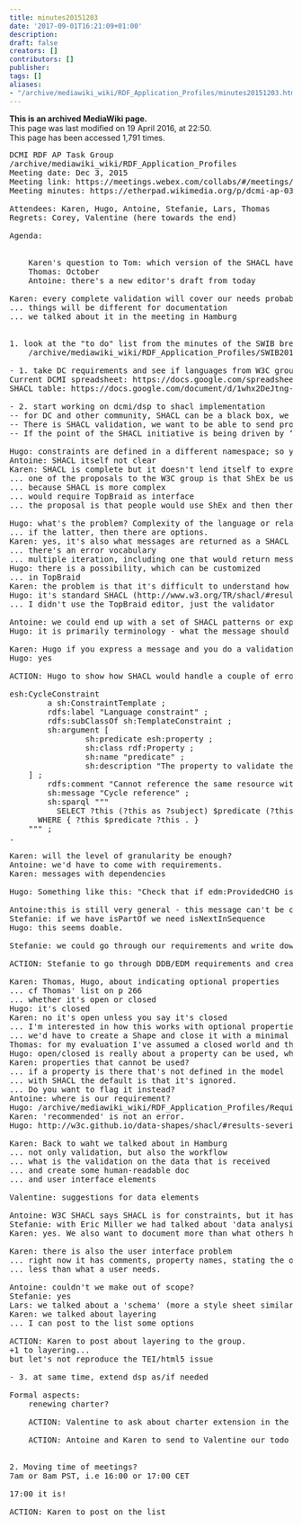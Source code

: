 ```yaml
---
title: minutes20151203
date: '2017-09-01T16:21:09+01:00'
description: 
draft: false
creators: []
contributors: []
publisher: 
tags: []
aliases:
- "/archive/mediawiki_wiki/RDF_Application_Profiles/minutes20151203.html"
---
```


 **This is an archived MediaWiki page.**  
This page was last modified on 19 April 2016, at 22:50.  
This page has been accessed 1,791 times.

<pre>
DCMI RDF AP Task Group
/archive/mediawiki_wiki/RDF_Application_Profiles
Meeting date: Dec 3, 2015
Meeting link: https://meetings.webex.com/collabs/#/meetings/detail?uuid=M6Z5D9V6V6WIXOLFOKBAUSDVYV-JV0D&amp;rnd=327025.71398
Meeting minutes: https://etherpad.wikimedia.org/p/dcmi-ap-03-12-2015

Attendees: Karen, Hugo, Antoine, Stefanie, Lars, Thomas
Regrets: Corey, Valentine (here towards the end)
    
Agenda:
    
    
    Karen's question to Tom: which version of the SHACL have you looked at
    Thomas: October
    Antoine: there's a new editor's draft from today
        
Karen: every complete validation will cover our needs probably
... things will be different for documentation
... we talked about it in the meeting in Hamburg

    
1. look at the "to do" list from the minutes of the SWIB break-out session:
    /archive/mediawiki_wiki/RDF_Application_Profiles/SWIB2015_breakout

- 1. take DC requirements and see if languages from W3C group (SHACL and maybe also ShEx) can cover them
Current DCMI spreadsheet: https://docs.google.com/spreadsheets/d/1bCpQVyxI-N2Ca83umvQD8OKTdsDyG6Sz-E8Qo3v8ynM/edit#gid=1060352541&amp;vpid=A1
SHACL table: https://docs.google.com/document/d/1whx2DeJtng-WZXo2DAHc_GZL7ElXNS_B8fBxarGA-0o

- 2. start working on dcmi/dsp to shacl implementation
-- for DC and other community, SHACL can be a black box, we don’t intend to interact directly with its internals
-- There is SHACL validation, we want to be able to send profiles against it and receive results
-- If the point of the SHACL initiative is being driven by ‘hard core SPARQL types’, we can translate everything into SPARQL.

Hugo: constraints are defined in a different namespace; so you can see what was applied.
Antoine: SHACL itself not clear
Karen: SHACL is complete but it doesn't lend itself to expressing some doc about constraints.
... one of the proposals to the W3C group is that ShEx be used as the entry vocabulary into SHACL
... because SHACL is more complex
... would require TopBraid as interface
... the proposal is that people would use ShEx and then there would be translation to SHACL

Hugo: what's the problem? Complexity of the language or relation between (human-readable) constraints and the SHACL code?
... if the latter, then there are options.
Karen: yes, it's also what messages are returned as a SHACL rule
... there's an error vocabulary
... multiple iteration, including one that would return messages for every triple validated.
Hugo: there is a possibility, which can be customized
... in TopBraid
Karen: the problem is that it's difficult to understand how much of it is TopBraid and how much of it is SHACL
Hugo: it's standard SHACL (http://www.w3.org/TR/shacl/#results)
... I didn't use the TopBraid editor, just the validator

Antoine: we could end up with a set of SHACL patterns or expressions
Hugo: it is primarily terminology - what the message should incorporate

Karen: Hugo if you express a message and you do a validation, do you get a message?
Hugo: yes

ACTION: Hugo to show how SHACL would handle a couple of error messages

esh:CycleConstraint
        a sh:ConstraintTemplate ;
        rdfs:label "Language constraint" ;
        rdfs:subClassOf sh:TemplateConstraint ;
        sh:argument [
                sh:predicate esh:property ;
                sh:class rdf:Property ;
                sh:name "predicate" ;
                sh:description "The property to validate the values of." ;
    ] ;
        rdfs:comment "Cannot reference the same resource with this property"^^xsd:string ;
        sh:message "Cycle reference" ;
        sh:sparql """
          SELECT ?this (?this as ?subject) $predicate (?this as ?object)
      WHERE { ?this $predicate ?this . }
    """ ;
.

Karen: will the level of granularity be enough?
Antoine: we'd have to come with requirements.
Karen: messages with dependencies

Hugo: Something like this: "Check that if edm:ProvidedCHO is present, at least one dc:title or dc:description should be present, one dc:subject or dc:type or dc:coverage or dcterms:spatial and edm:type should be present"?

Antoine:this is still very general - this message can't be customized.
Stefanie: if we have isPartOf we need isNextInSequence
Hugo: this seems doable.

Stefanie: we could go through our requirements and write down messages we think we need

ACTION: Stefanie to go through DDB/EDM requirements and create error messages.

Karen: Thomas, Hugo, about indicating optional properties
... cf Thomas' list on p 266
... whether it's open or closed
Hugo: it's closed
Karen: no it's open unless you say it's closed
... I'm interested in how this works with optional properties
... we'd have to create a Shape and close it with a minimal of zero
Thomas: for my evaluation I've assumed a closed world and then we could treat it with cardinality
Hugo: open/closed is really about a property can be used, which has not been defined.
Karen: properties that cannot be used?
... if a property is there that's not defined in the model
... with SHACL the default is that it's ignored.
... Do you want to flag it instead?
Antoine: where is our requirement?
Hugo: /archive/mediawiki_wiki/RDF_Application_Profiles/Requirements#R-72_Recommended_Properties
Karen: 'recommended' is not an error.
Hugo: http://w3c.github.io/data-shapes/shacl/#results-severity

Karen: Back to waht we talked about in Hamburg
... not only validation, but also the workflow
... what is the validation on the data that is received
... and create some human-readable doc
... and user interface elements

Valentine: suggestions for data elements

Antoine: W3C SHACL says SHACL is for constraints, but it has messages that are not about (strict) validation
Stefanie: with Eric Miller we had talked about 'data analysis'
Karen: yes. We also want to document more than what others have expressed.

Karen: there is also the user interface problem
... right now it has comments, property names, stating the order of properties.
... less than what a user needs.

Antoine: couldn't we make out of scope?
Stefanie: yes
Lars: we talked about a 'schema' (more a style sheet similar to an XSL)
Karen: we talked about layering
... I can post to the list some options

ACTION: Karen to post about layering to the group.
+1 to layering...
but let's not reproduce the TEI/html5 issue

- 3. at same time, extend dsp as/if needed

Formal aspects:
    renewing charter?
    
    ACTION: Valentine to ask about charter extension in the next executive committee meeting
    
    ACTION: Antoine and Karen to send to Valentine our todo list
    

2. Moving time of meetings?
7am or 8am PST, i.e 16:00 or 17:00 CET

17:00 it is!

ACTION: Karen to post on the list
</pre>
